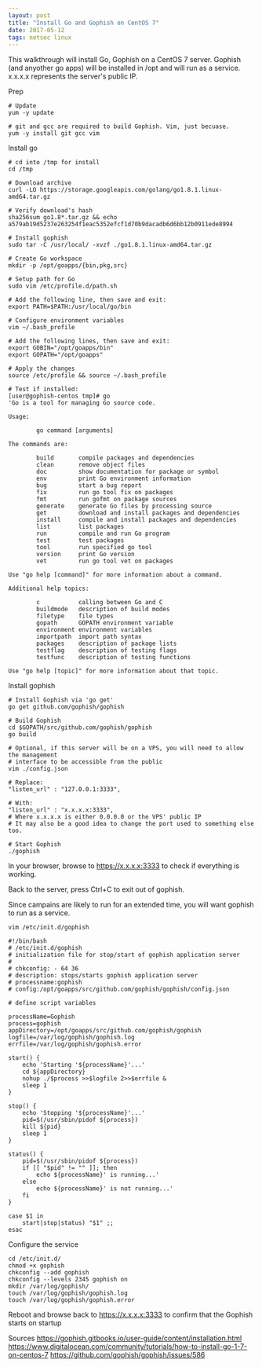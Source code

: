 ```yaml
---
layout: post
title: "Install Go and Gophish on CentOS 7"
date: 2017-05-12
tags: netsec linux
---
```

This walkthrough will install Go, Gophish on a CentOS 7 server.
Gophish (and anyother go apps) will be installed in /opt and will run as a service.
x.x.x.x represents the server's public IP.

Prep

    # Update
    yum -y update
    
    # git and gcc are required to build Gophish. Vim, just becuase.
    yum -y install git gcc vim
    
Install go
    
    # cd into /tmp for install
    cd /tmp
    
    # Download archive
    curl -LO https://storage.googleapis.com/golang/go1.8.1.linux-amd64.tar.gz
    
    # Verify download's hash
    sha256sum go1.8*.tar.gz && echo a579ab19d5237e263254f1eac5352efcf1d70b9dacadb6d6bb12b0911ede8994
    
    # Install gophish
    sudo tar -C /usr/local/ -xvzf ./go1.8.1.linux-amd64.tar.gz
    
    # Create Go workspace
    mkdir -p /opt/goapps/{bin,pkg,src}
    
    # Setup path for Go
    sudo vim /etc/profile.d/path.sh
    
    # Add the following line, then save and exit:
    export PATH=$PATH:/usr/local/go/bin
    
    # Configure environment variables
    vim ~/.bash_profile
    
    # Add the following lines, then save and exit:
    export GOBIN="/opt/goapps/bin"
    export GOPATH="/opt/goapps"
    
    # Apply the changes
    source /etc/profile && source ~/.bash_profile
    
    # Test if installed:
    [user@gophish-centos tmp]# go
    'Go is a tool for managing Go source code.
    
    Usage:
    
            go command [arguments]
    
    The commands are:
    
            build       compile packages and dependencies
            clean       remove object files
            doc         show documentation for package or symbol
            env         print Go environment information
            bug         start a bug report
            fix         run go tool fix on packages
            fmt         run gofmt on package sources
            generate    generate Go files by processing source
            get         download and install packages and dependencies
            install     compile and install packages and dependencies
            list        list packages
            run         compile and run Go program
            test        test packages
            tool        run specified go tool
            version     print Go version
            vet         run go tool vet on packages
    
    Use "go help [command]" for more information about a command.
    
    Additional help topics:
    
            c           calling between Go and C
            buildmode   description of build modes
            filetype    file types
            gopath      GOPATH environment variable
            environment environment variables
            importpath  import path syntax
            packages    description of package lists
            testflag    description of testing flags
            testfunc    description of testing functions
    
    Use "go help [topic]" for more information about that topic.
    
Install gophish

    # Install Gophish via 'go get'
    go get github.com/gophish/gophish
    
    # Build Gophish
    cd $GOPATH/src/github.com/gophish/gophish
    go build
    
    # Optional, if this server will be on a VPS, you will need to allow the management
    # interface to be accessible from the public
    vim ./config.json
    
    # Replace: 
    "listen_url" : "127.0.0.1:3333",
    
    # With:
    "listen_url" : "x.x.x.x:3333",
    # Where x.x.x.x is either 0.0.0.0 or the VPS' public IP
    # It may also be a good idea to change the port used to something else too.
    
    # Start Gophish
    ./gophish

In your browser, browse to https://x.x.x.x:3333 to check if everything is working.

Back to the server, press Ctrl+C to exit out of gophish.

Since campains are likely to run for an extended time, you will want gophish to run as a service.

    vim /etc/init.d/gophish
    
    #!/bin/bash
    # /etc/init.d/gophish
    # initialization file for stop/start of gophish application server
    #
    # chkconfig: - 64 36
    # description: stops/starts gophish application server
    # processname:gophish
    # config:/opt/goapps/src/github.com/gophish/gophish/config.json
    
    # define script variables
    
    processName=Gophish
    process=gophish
    appDirectory=/opt/goapps/src/github.com/gophish/gophish
    logfile=/var/log/gophish/gophish.log
    errfile=/var/log/gophish/gophish.error
    
    start() {
        echo 'Starting '${processName}'...'
        cd ${appDirectory}
        nohup ./$process >>$logfile 2>>$errfile &
        sleep 1
    }
    
    stop() {
        echo 'Stopping '${processName}'...'
        pid=$(/usr/sbin/pidof ${process})
        kill ${pid}
        sleep 1 
    }
    
    status() {
        pid=$(/usr/sbin/pidof ${process})
        if [[ "$pid" != "" ]]; then
            echo ${processName}' is running...'
        else
            echo ${processName}' is not running...'
        fi
    }
    
    case $1 in
        start|stop|status) "$1" ;;
    esac

		
Configure the service

    cd /etc/init.d/
    chmod +x gophish
    chkconfig --add gophish
    chkconfig --levels 2345 gophish on
    mkdir /var/log/gophish/
    touch /var/log/gophish/gophish.log
    touch /var/log/gophish/gophish.error

Reboot and browse back to https://x.x.x.x:3333 to confirm that the Gophish starts on startup

Sources
https://gophish.gitbooks.io/user-guide/content/installation.html
https://www.digitalocean.com/community/tutorials/how-to-install-go-1-7-on-centos-7
https://github.com/gophish/gophish/issues/586
